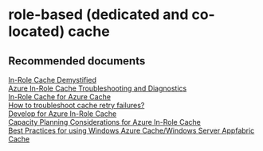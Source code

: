 <properties
	pageTitle="role-based (dedicated and co-located) cache"
	description="role-based (dedicated and co-located) cache"
	service="microsoft.cache"
	resource="redis"
	authors="aashu"
	displayOrder=""
	selfHelpType="generic"
	supportTopicIds="32421010"
	resourceTags=""
	productPesIds="14783"
	cloudEnvironments="public, MoonCake"
/>

# role-based (dedicated and co-located) cache


## **Recommended documents**
[In-Role Cache Demystified](http://aka.ms/inroleinfo)<br>
[Azure In-Role Cache Troubleshooting and Diagnostics](https://msdn.microsoft.com/library/azure/hh914135.aspx)<br>
[In-Role Cache for Azure Cache](https://msdn.microsoft.com/library/azure/dn386103.aspx)<br>
[How to troubleshoot cache retry failures?](http://aka.ms/inroleperf)<br>
[Develop for Azure In-Role Cache](http://aka.ms/inroledev)<br>
[Capacity Planning Considerations for Azure In-Role Cache](https://msdn.microsoft.com/library/azure/hh914129.aspx)<br>
[Best Practices for using Windows Azure Cache/Windows Server Appfabric Cache](http://blogs.msdn.com/b/jagan_peri/archive/2012/09/09/best-practices-for-using-windows-azure-cache-windows-server-appfabric-cache.aspx)
